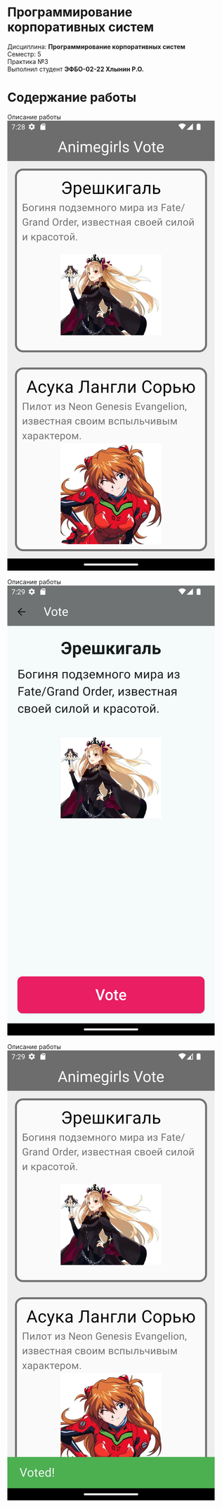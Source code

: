 # Программирование корпоративных систем
Дисциплина: **Программирование корпоративных систем** <br>
Семестр: 5 <br>
Практика №3 <br>
Выполнил студент **ЭФБО-02-22 Хлынин Р.О.** <br>

# Содержание работы
Описание работы <br>
![Screenshot_20240924_102855.png](Screenshot_20240924_102855.png)

Описание работы <br>
![Screenshot_20240924_102905.png](Screenshot_20240924_102905.png)

Описание работы <br>
![Screenshot_20240924_102927.png](Screenshot_20240924_102927.png)
